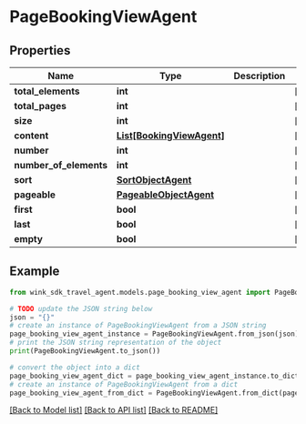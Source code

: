 # PageBookingViewAgent


## Properties

Name | Type | Description | Notes
------------ | ------------- | ------------- | -------------
**total_elements** | **int** |  | [optional] 
**total_pages** | **int** |  | [optional] 
**size** | **int** |  | [optional] 
**content** | [**List[BookingViewAgent]**](BookingViewAgent.md) |  | [optional] 
**number** | **int** |  | [optional] 
**number_of_elements** | **int** |  | [optional] 
**sort** | [**SortObjectAgent**](SortObjectAgent.md) |  | [optional] 
**pageable** | [**PageableObjectAgent**](PageableObjectAgent.md) |  | [optional] 
**first** | **bool** |  | [optional] 
**last** | **bool** |  | [optional] 
**empty** | **bool** |  | [optional] 

## Example

```python
from wink_sdk_travel_agent.models.page_booking_view_agent import PageBookingViewAgent

# TODO update the JSON string below
json = "{}"
# create an instance of PageBookingViewAgent from a JSON string
page_booking_view_agent_instance = PageBookingViewAgent.from_json(json)
# print the JSON string representation of the object
print(PageBookingViewAgent.to_json())

# convert the object into a dict
page_booking_view_agent_dict = page_booking_view_agent_instance.to_dict()
# create an instance of PageBookingViewAgent from a dict
page_booking_view_agent_from_dict = PageBookingViewAgent.from_dict(page_booking_view_agent_dict)
```
[[Back to Model list]](../README.md#documentation-for-models) [[Back to API list]](../README.md#documentation-for-api-endpoints) [[Back to README]](../README.md)


